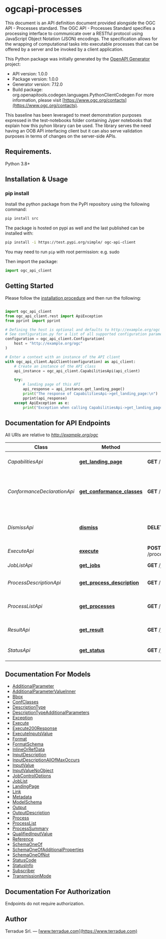 # ogcapi-processes
This document is an API definition document provided alongside the OGC API - Processes standard. 
The OGC API - Processes Standard specifies a processing interface to communicate over a RESTful protocol using JavaScript Object Notation (JSON) encodings. 
The specification allows for the wrapping of computational tasks into executable processes that can be offered by a server and be invoked by a client application.

This Python package was initially generated by the [OpenAPI Generator](https://openapi-generator.tech) project:

- API version: 1.0.0
- Package version: 1.0.0
- Generator version: 7.12.0
- Build package: org.openapitools.codegen.languages.PythonClientCodegen
For more information, please visit [https://www.ogc.org/contacts](https://www.ogc.org/contacts). 

This baseline has been leveraged to meet demonstration purposes expressed in the test-notebooks folder containing Jyper notebooks that explain how this pyhon library can be used. 
The library serves the need having an OOB API interfacing client but it can also serve validation purposes in terms of changes on the server-side APIs. 

## Requirements.

Python 3.8+

## Installation & Usage
### pip install

Install the python package from the PyPI repository using the following command:

```sh
pip install src
```

The package is hosted on pypi as well and the last published can be installed with:
```sh
pip install -i https://test.pypi.org/simple/ ogc-api-client
```

You may need to run `pip` with root permission: e.g. sudo

Then import the package:
```python
import ogc_api_client
```


## Getting Started

Please follow the [installation procedure](#installation--usage) and then run the following:

```python

import ogc_api_client
from ogc_api_client.rest import ApiException
from pprint import pprint

# Defining the host is optional and defaults to http://example.org/ogc
# See configuration.py for a list of all supported configuration parameters.
configuration = ogc_api_client.Configuration(
    host = "http://example.org/ogc"
)

# Enter a context with an instance of the API client
with ogc_api_client.ApiClient(configuration) as api_client:
    # Create an instance of the API class
    api_instance = ogc_api_client.CapabilitiesApi(api_client)

    try:
        # landing page of this API
        api_response = api_instance.get_landing_page()
        print("The response of CapabilitiesApi->get_landing_page:\n")
        pprint(api_response)
    except ApiException as e:
        print("Exception when calling CapabilitiesApi->get_landing_page: %s\n" % e)

```

## Documentation for API Endpoints

All URIs are relative to *http://example.org/ogc*

Class | Method | HTTP request | Description
------------ | ------------- | ------------- | -------------
*CapabilitiesApi* | [**get_landing_page**](src/docs/CapabilitiesApi.md#get_landing_page) | **GET** / | landing page of this API
*ConformanceDeclarationApi* | [**get_conformance_classes**](src/docs/ConformanceDeclarationApi.md#get_conformance_classes) | **GET** /conformance | information about standards that this API conforms to
*DismissApi* | [**dismiss**](src/docs/DismissApi.md#dismiss) | **DELETE** /jobs/{jobId} | cancel a job execution, remove a finished job
*ExecuteApi* | [**execute**](src/docs/ExecuteApi.md#execute) | **POST** /processes/{processID}/execution | execute a process.
*JobListApi* | [**get_jobs**](src/docs/JobListApi.md#get_jobs) | **GET** /jobs | retrieve the list of jobs.
*ProcessDescriptionApi* | [**get_process_description**](src/docs/ProcessDescriptionApi.md#get_process_description) | **GET** /processes/{processID} | retrieve a process description
*ProcessListApi* | [**get_processes**](src/docs/ProcessListApi.md#get_processes) | **GET** /processes | retrieve the list of available processes
*ResultApi* | [**get_result**](src/docs/ResultApi.md#get_result) | **GET** /jobs/{jobId}/results | retrieve the result(s) of a job
*StatusApi* | [**get_status**](src/docs/StatusApi.md#get_status) | **GET** /jobs/{jobId} | retrieve the status of a job


## Documentation For Models

 - [AdditionalParameter](src/docs/AdditionalParameter.md)
 - [AdditionalParameterValueInner](src/docs/AdditionalParameterValueInner.md)
 - [Bbox](src/docs/Bbox.md)
 - [ConfClasses](src/docs/ConfClasses.md)
 - [DescriptionType](src/docs/DescriptionType.md)
 - [DescriptionTypeAdditionalParameters](src/docs/DescriptionTypeAdditionalParameters.md)
 - [Exception](src/docs/Exception.md)
 - [Execute](src/docs/Execute.md)
 - [Execute200Response](src/docs/Execute200Response.md)
 - [ExecuteInputsValue](src/docs/ExecuteInputsValue.md)
 - [Format](src/docs/Format.md)
 - [FormatSchema](src/docs/FormatSchema.md)
 - [InlineOrRefData](src/docs/InlineOrRefData.md)
 - [InputDescription](src/docs/InputDescription.md)
 - [InputDescriptionAllOfMaxOccurs](src/docs/InputDescriptionAllOfMaxOccurs.md)
 - [InputValue](src/docs/InputValue.md)
 - [InputValueNoObject](src/docs/InputValueNoObject.md)
 - [JobControlOptions](src/docs/JobControlOptions.md)
 - [JobList](src/docs/JobList.md)
 - [LandingPage](src/docs/LandingPage.md)
 - [Link](src/docs/Link.md)
 - [Metadata](src/docs/Metadata.md)
 - [ModelSchema](src/docs/ModelSchema.md)
 - [Output](src/docs/Output.md)
 - [OutputDescription](src/docs/OutputDescription.md)
 - [Process](src/docs/Process.md)
 - [ProcessList](src/docs/ProcessList.md)
 - [ProcessSummary](src/docs/ProcessSummary.md)
 - [QualifiedInputValue](src/docs/QualifiedInputValue.md)
 - [Reference](src/docs/Reference.md)
 - [SchemaOneOf](src/docs/SchemaOneOf.md)
 - [SchemaOneOfAdditionalProperties](src/docs/SchemaOneOfAdditionalProperties.md)
 - [SchemaOneOfNot](src/docs/SchemaOneOfNot.md)
 - [StatusCode](src/docs/StatusCode.md)
 - [StatusInfo](src/docs/StatusInfo.md)
 - [Subscriber](src/docs/Subscriber.md)
 - [TransmissionMode](src/docs/TransmissionMode.md)


<a id="documentation-for-authorization"></a>
## Documentation For Authorization

Endpoints do not require authorization.


## Author

Terradue Srl. — [www.terradue.com](https://www.terradue.com)


